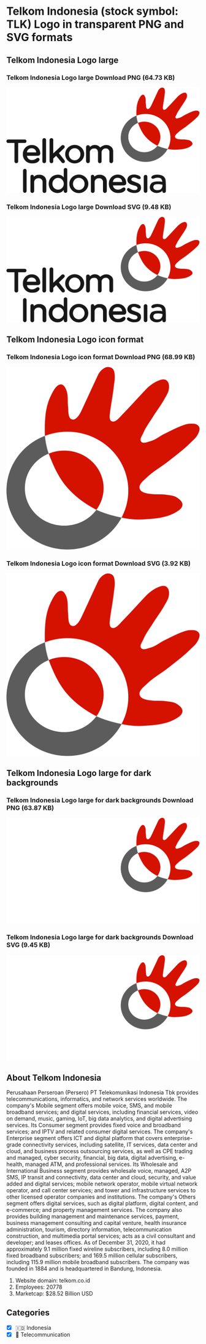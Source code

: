 # Telkom Indonesia (stock symbol: TLK) Logo in transparent PNG and SVG formats

## Telkom Indonesia Logo large

### Telkom Indonesia Logo large Download PNG (64.73 KB)

![Telkom Indonesia Logo large Download PNG (64.73 KB)](/img/orig/TLK_BIG-fd32e06e.png)

### Telkom Indonesia Logo large Download SVG (9.48 KB)

![Telkom Indonesia Logo large Download SVG (9.48 KB)](/img/orig/TLK_BIG-29afef6e.svg)

## Telkom Indonesia Logo icon format

### Telkom Indonesia Logo icon format Download PNG (68.99 KB)

![Telkom Indonesia Logo icon format Download PNG (68.99 KB)](/img/orig/TLK-08f588e1.png)

### Telkom Indonesia Logo icon format Download SVG (3.92 KB)

![Telkom Indonesia Logo icon format Download SVG (3.92 KB)](/img/orig/TLK-bdf15827.svg)

## Telkom Indonesia Logo large for dark backgrounds

### Telkom Indonesia Logo large for dark backgrounds Download PNG (63.87 KB)

![Telkom Indonesia Logo large for dark backgrounds Download PNG (63.87 KB)](/img/orig/TLK_BIG.D-379b1fbf.png)

### Telkom Indonesia Logo large for dark backgrounds Download SVG (9.45 KB)

![Telkom Indonesia Logo large for dark backgrounds Download SVG (9.45 KB)](/img/orig/TLK_BIG.D-5998ffaa.svg)

## About Telkom Indonesia

Perusahaan Perseroan (Persero) PT Telekomunikasi Indonesia Tbk provides telecommunications, informatics, and network services worldwide. The company's Mobile segment offers mobile voice, SMS, and mobile broadband services; and digital services, including financial services, video on demand, music, gaming, IoT, big data analytics, and digital advertising services. Its Consumer segment provides fixed voice and broadband services; and IPTV and related consumer digital services. The company's Enterprise segment offers ICT and digital platform that covers enterprise-grade connectivity services, including satellite, IT services, data center and cloud, and business process outsourcing services, as well as CPE trading and managed, cyber security, financial, big data, digital advertising, e-health, managed ATM, and professional services. Its Wholesale and International Business segment provides wholesale voice, managed, A2P SMS, IP transit and connectivity, data center and cloud, security, and value added and digital services; mobile network operator, mobile virtual network operator, and call center services; and tower and infrastructure services to other licensed operator companies and institutions. The company's Others segment offers digital services, such as digital platform, digital content, and e-commerce; and property management services. The company also provides building management and maintenance services, payment, business management consulting and capital venture, health insurance administration, tourism, directory information, telecommunication construction, and multimedia portal services; acts as a civil consultant and developer; and leases offices. As of December 31, 2020, it had approximately 9.1 million fixed wireline subscribers, including 8.0 million fixed broadband subscribers; and 169.5 million cellular subscribers, including 115.9 million mobile broadband subscribers. The company was founded in 1884 and is headquartered in Bandung, Indonesia.

1. Website domain: telkom.co.id
2. Employees: 20778
3. Marketcap: $28.52 Billion USD


## Categories
- [x] 🇮🇩 Indonesia
- [x] 📡 Telecommunication
